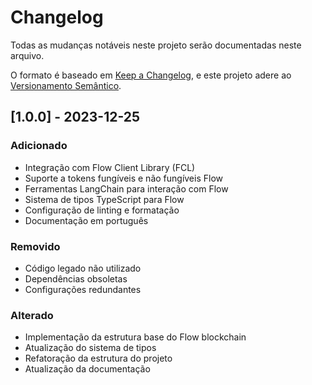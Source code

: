 # Changelog

Todas as mudanças notáveis neste projeto serão documentadas neste arquivo.

O formato é baseado em [Keep a Changelog](https://keepachangelog.com/pt-BR/1.0.0/),
e este projeto adere ao [Versionamento Semântico](https://semver.org/lang/pt-BR/).

## [1.0.0] - 2023-12-25

### Adicionado

- Integração com Flow Client Library (FCL)
- Suporte a tokens fungíveis e não fungíveis Flow
- Ferramentas LangChain para interação com Flow
- Sistema de tipos TypeScript para Flow
- Configuração de linting e formatação
- Documentação em português

### Removido

- Código legado não utilizado
- Dependências obsoletas
- Configurações redundantes

### Alterado

- Implementação da estrutura base do Flow blockchain
- Atualização do sistema de tipos
- Refatoração da estrutura do projeto
- Atualização da documentação
